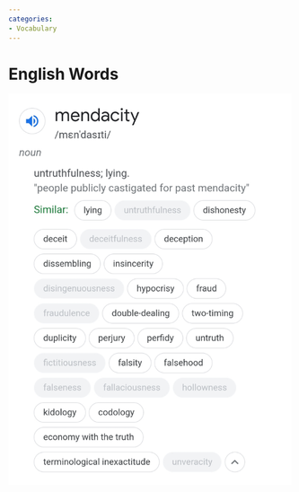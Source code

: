```yaml
---
categories:
- Vocabulary
---
```

# English Words

![](../files/c8adf1fc-336a-439e-acfe-941be910c3d8.jpg)